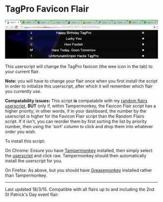 # TagPro Favicon Flair

![alt tag](https://raw.githubusercontent.com/BobSmithIV/TagProFaviconFlair/master/eg%20image.png)

This userscript will change the TagPro favicon (the wee icon in the tab) to your current flair.  

**Note:** you will have to change your flair once when you first install the script in order to initialize this userscript, after which it will remember which flair you currently use.  

**Compatability issues:**  This script **is** compatabile with my [random flairs userscript](https://github.com/BobSmithIV/TagProRandomFlairs), **BUT** only if, within Tampermonkey, the Favicon Flair script has a higher priority; in other words, if in your dashboard, the number by the userscript is higher for the Favicon Flair script than the Random Flairs script.  If it isn't, you can reorder them by first sorting the list by priority number, then using the 'sort' column to click and drop them into whatever order you wish.  

To install this script:

On Chrome: Ensure you have [Tampermonkey](https://chrome.google.com/webstore/detail/tampermonkey/dhdgffkkebhmkfjojejmpbldmpobfkfo?hl=en) installed, then simply select the [userscript](https://github.com/BobSmithIV/TagProFaviconFlair/blob/master/TagPro%20Favicon%20Flair.user.js)  and click raw.  Tampermonkey should then automatically install the userscript for you.  

On Firefox: As above, but you should have [Greasemonkey](https://addons.mozilla.org/en-Us/firefox/addon/greasemonkey/) installed rather than Tampermonkey.  

*****

Last updated 18/3/15.  Compatible with all flairs up to and including the 2nd St Patrick's Day event flair.  
